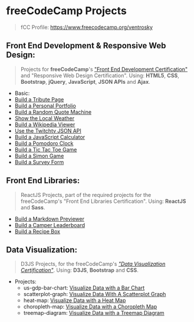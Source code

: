 # freeCodeCamp  Projects
> fCC Profile: https://www.freecodecamp.org/ventrosky

## Front End Development & Responsive Web Design:
> Projects for **freeCodeCamp**'s ["Front End Development Certification"](https://www.freecodecamp.org/certification/ventrosky/legacy-front-end) and "Responsive Web Design Certification". Using: **HTML5**, **CSS**, **Bootstrap**, **jQuery**, **JavaScript**, **JSON APIs** and **Ajax**. 
* Basic:
* [Build a Tribute Page](https://codepen.io/BuccaneerDev/full/VXYorJ/)
* [Build a Personal Portfolio](https://codepen.io/BuccaneerDev/full/YaypqP/)
* [Build a Random Quote Machine](https://codepen.io/BuccaneerDev/full/OvNRre/)
* [Show the Local Weather](https://codepen.io/BuccaneerDev/full/eMzQWL/)
* [Build a Wikipedia Viewer](https://codepen.io/BuccaneerDev/full/dmNpJY/)
* [Use the Twitchtv JSON API](https://codepen.io/BuccaneerDev/full/qoXeGK/)
* [Build a JavaScript Calculator](https://codepen.io/BuccaneerDev/full/KoQEzg/)
* [Build a Pomodoro Clock](https://codepen.io/BuccaneerDev/full/NYYjgo/)
* [Build a Tic Tac Toe Game](https://codepen.io/BuccaneerDev/full/eMLaQL/)
* [Build a Simon Game](https://codepen.io/BuccaneerDev/full/MVMbVz/)
* [Build a Survey Form](https://codepen.io/BuccaneerDev/full/YBQPWJ)

## Front End Libraries:
> ReactJS Projects, part of the required projects for the freeCodeCamp's "Front End Libraries Certification". Using: **ReactJS** and **Sass**.
* [Build a Markdown Previewer](https://codepen.io/BuccaneerDev/full/gzgjPM/)
* [Build a Camper Leaderboard](https://codepen.io/BuccaneerDev/full/wjyWmX/)
* [Build a Recipe Box](https://codepen.io/BuccaneerDev/full/mLGymP/)

## Data Visualization:
> D3JS Projects, for the freeCodeCamp's [*"Data Visualization Certification"*](https://www.freecodecamp.org/certification/ventrosky/data-visualization). Using: **D3JS**, **Bootstrap** and **CSS**. 
* Projects: 
  * us-gdp-bar-chart:   [Visualize Data with a Bar Chart](https://codepen.io/BuccaneerDev/full/JZZezR/)
  * scatterplot-graph:  [Visualize Data With A Scatterplot Graph](https://codepen.io/BuccaneerDev/full/XYBzmo/)
  * heat-map:           [Visualize Data with a Heat Map](https://codepen.io/BuccaneerDev/full/rKZvwa/)
  * choropleth-map:     [Visualize Data with a Choropleth Map](https://codepen.io/BuccaneerDev/full/bKmoZd/)
  * treemap-diagram:    [Visualize Data with a Treemap Diagram](https://codepen.io/BuccaneerDev/full/jKdGPK/)